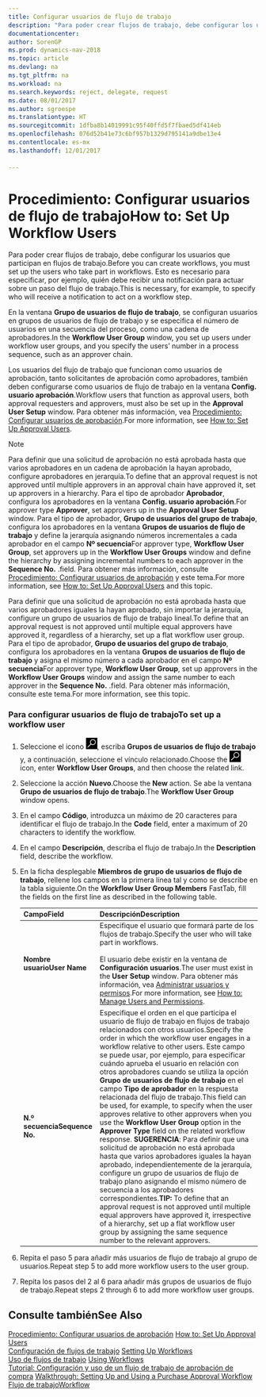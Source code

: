 ```yaml
---
title: Configurar usuarios de flujo de trabajo
description: "Para poder crear flujos de trabajo, debe configurar los usuarios que participan en flujos de trabajo. Esto es necesario para especificar, por ejemplo, quién debe recibir una notificación para actuar sobre un paso del flujo de trabajo."
documentationcenter: 
author: SorenGP
ms.prod: dynamics-nav-2018
ms.topic: article
ms.devlang: na
ms.tgt_pltfrm: na
ms.workload: na
ms.search.keywords: reject, delegate, request
ms.date: 08/01/2017
ms.author: sgroespe
ms.translationtype: HT
ms.sourcegitcommit: 1dfba8b14019991c95f40ffd5f7fbaed5df414eb
ms.openlocfilehash: 076d52b41e73c6bf957b1329d795141a9dbe13e4
ms.contentlocale: es-mx
ms.lasthandoff: 12/01/2017

---
```

# <a name="how-to-set-up-workflow-users"></a><span data-ttu-id="60899-104">Procedimiento: Configurar usuarios de flujo de trabajo</span><span class="sxs-lookup"><span data-stu-id="60899-104">How to: Set Up Workflow Users</span></span>
<span data-ttu-id="60899-105">Para poder crear flujos de trabajo, debe configurar los usuarios que participan en flujos de trabajo.</span><span class="sxs-lookup"><span data-stu-id="60899-105">Before you can create workflows, you must set up the users who take part in workflows.</span></span> <span data-ttu-id="60899-106">Esto es necesario para especificar, por ejemplo, quién debe recibir una notificación para actuar sobre un paso del flujo de trabajo.</span><span class="sxs-lookup"><span data-stu-id="60899-106">This is necessary, for example, to specify who will receive a notification to act on a workflow step.</span></span>  

<span data-ttu-id="60899-107">En la ventana **Grupo de usuarios de flujo de trabajo**, se configuran usuarios en grupos de usuarios de flujo de trabajo y se especifica el número de usuarios en una secuencia del proceso, como una cadena de aprobadores.</span><span class="sxs-lookup"><span data-stu-id="60899-107">In the **Workflow User Group** window, you set up users under workflow user groups, and you specify the users’ number in a process sequence, such as an approver chain.</span></span>  

<span data-ttu-id="60899-108">Los usuarios del flujo de trabajo que funcionan como usuarios de aprobación, tanto solicitantes de aprobación como aprobadores, también deben configurarse como usuarios de flujo de trabajo en la ventana **Config. usuario aprobación**.</span><span class="sxs-lookup"><span data-stu-id="60899-108">Workflow users that function as approval users, both approval requesters and approvers, must also be set up in the **Approval User Setup** window.</span></span> <span data-ttu-id="60899-109">Para obtener más información, vea [Procedimiento: Configurar usuarios de aprobación](across-how-to-set-up-approval-users.md).</span><span class="sxs-lookup"><span data-stu-id="60899-109">For more information, see [How to: Set Up Approval Users](across-how-to-set-up-approval-users.md).</span></span>  

> [!NOTE]  
>  <span data-ttu-id="60899-110">Para definir que una solicitud de aprobación no está aprobada hasta que varios aprobadores en un cadena de aprobación la hayan aprobado, configure aprobadores en jerarquía.</span><span class="sxs-lookup"><span data-stu-id="60899-110">To define that an approval request is not approved until multiple approvers in an approval chain have approved it, set up approvers in a hierarchy.</span></span> <span data-ttu-id="60899-111">Para el tipo de aprobador **Aprobador**, configura los aprobadores en la ventana **Config. usuario aprobación**.</span><span class="sxs-lookup"><span data-stu-id="60899-111">For approver type **Approver**, set approvers up in the **Approval User Setup** window.</span></span> <span data-ttu-id="60899-112">Para el tipo de aprobador, **Grupo de usuarios del grupo de trabajo**, configura los aprobadores en la ventana **Grupos de usuarios de flujo de trabajo** y define la jerarquía asignando números incrementales a cada aprobador en el campo **Nº secuencia**</span><span class="sxs-lookup"><span data-stu-id="60899-112">For approver type, **Workflow User Group**, set approvers up in the **Workflow User Groups** window and define the hierarchy by assigning incremental numbers to each approver in the **Sequence No.**</span></span> <span data-ttu-id="60899-113">.</span><span class="sxs-lookup"><span data-stu-id="60899-113">field.</span></span> <span data-ttu-id="60899-114">Para obtener más información, consulte [Procedimiento: Configurar usuarios de aprobación](across-how-to-set-up-approval-users.md) y este tema.</span><span class="sxs-lookup"><span data-stu-id="60899-114">For more information, see [How to: Set Up Approval Users](across-how-to-set-up-approval-users.md) and this topic.</span></span>  
>   
>  <span data-ttu-id="60899-115">Para definir que una solicitud de aprobación no está aprobada hasta que varios aprobadores iguales la hayan aprobado, sin importar la jerarquía, configure un grupo de usuarios de flujo de trabajo lineal.</span><span class="sxs-lookup"><span data-stu-id="60899-115">To define that an approval request is not approved until multiple equal approvers have approved it, regardless of a hierarchy, set up a flat workflow user group.</span></span> <span data-ttu-id="60899-116">Para el tipo de aprobador, **Grupo de usuarios del grupo de trabajo**, configura los aprobadores en la ventana **Grupos de usuarios de flujo de trabajo** y asigna el mismo número a cada aprobador en el campo **Nº secuencia**</span><span class="sxs-lookup"><span data-stu-id="60899-116">For approver type, **Workflow User Group**, set up approvers in the **Workflow User Groups** window and assign the same number to each approver in the **Sequence No.**</span></span> <span data-ttu-id="60899-117">.</span><span class="sxs-lookup"><span data-stu-id="60899-117">field.</span></span> <span data-ttu-id="60899-118">Para obtener más información, consulte este tema.</span><span class="sxs-lookup"><span data-stu-id="60899-118">For more information, see this topic.</span></span>  

### <a name="to-set-up-a-workflow-user"></a><span data-ttu-id="60899-119">Para configurar usuarios de flujo de trabajo</span><span class="sxs-lookup"><span data-stu-id="60899-119">To set up a workflow user</span></span>  

1. <span data-ttu-id="60899-120">Seleccione el icono ![Buscar página o informe](media/ui-search/search_small.png "icono Buscar página o informe"), escriba **Grupos de usuarios de flujo de trabajo** y, a continuación, seleccione el vínculo relacionado.</span><span class="sxs-lookup"><span data-stu-id="60899-120">Choose the ![Search for Page or Report](media/ui-search/search_small.png "Search for Page or Report icon") icon, enter **Workflow User Groups**, and then choose the related link.</span></span>  
2. <span data-ttu-id="60899-121">Seleccione la acción **Nuevo**.</span><span class="sxs-lookup"><span data-stu-id="60899-121">Choose the **New** action.</span></span> <span data-ttu-id="60899-122">Se abe la ventana **Grupo de usuarios de flujo de trabajo**.</span><span class="sxs-lookup"><span data-stu-id="60899-122">The **Workflow User Group** window opens.</span></span>  
3. <span data-ttu-id="60899-123">En el campo **Código**, introduzca un máximo de 20 caracteres para identificar el flujo de trabajo.</span><span class="sxs-lookup"><span data-stu-id="60899-123">In the **Code** field, enter a maximum of 20 characters to identify the workflow.</span></span>  
4. <span data-ttu-id="60899-124">En el campo **Descripción**, describa el flujo de trabajo.</span><span class="sxs-lookup"><span data-stu-id="60899-124">In the **Description** field, describe the workflow.</span></span>  
5. <span data-ttu-id="60899-125">En la ficha desplegable **Miembros de grupo de usuarios de flujo de trabajo**, rellene los campos en la primera línea tal y como se describe en la tabla siguiente.</span><span class="sxs-lookup"><span data-stu-id="60899-125">On the **Workflow User Group Members** FastTab, fill the fields on the first line as described in the following table.</span></span>  

    |<span data-ttu-id="60899-126">Campo</span><span class="sxs-lookup"><span data-stu-id="60899-126">Field</span></span>|<span data-ttu-id="60899-127">Descripción</span><span class="sxs-lookup"><span data-stu-id="60899-127">Description</span></span>|  
    |---------------------------------|---------------------------------------|  
    |<span data-ttu-id="60899-128">**Nombre usuario**</span><span class="sxs-lookup"><span data-stu-id="60899-128">**User Name**</span></span>|<span data-ttu-id="60899-129">Especifique el usuario que formará parte de los flujos de trabajo.</span><span class="sxs-lookup"><span data-stu-id="60899-129">Specify the user who will take part in workflows.</span></span><br /><br /> <span data-ttu-id="60899-130">El usuario debe existir en la ventana de **Configuración usuarios**.</span><span class="sxs-lookup"><span data-stu-id="60899-130">The user must exist in the **User Setup** window.</span></span> <span data-ttu-id="60899-131">Para obtener más información, vea [Administrar usuarios y permisos](ui-how-users-permissions.md).</span><span class="sxs-lookup"><span data-stu-id="60899-131">For more information, see [How to: Manage Users and Permissions](ui-how-users-permissions.md).</span></span>|  
    |<span data-ttu-id="60899-132">**N.º secuencia**</span><span class="sxs-lookup"><span data-stu-id="60899-132">**Sequence No.**</span></span>|<span data-ttu-id="60899-133">Especifique el orden en el que participa el usuario de flujo de trabajo en flujos de trabajo relacionados con otros usuarios.</span><span class="sxs-lookup"><span data-stu-id="60899-133">Specify the order in which the workflow user engages in a workflow relative to other users.</span></span> <span data-ttu-id="60899-134">Este campo se puede usar, por ejemplo, para especificar cuándo aprueba el usuario en relación con otros aprobadores cuando se utiliza la opción **Grupo de usuarios de flujo de trabajo** en el campo **Tipo de aprobador** en la respuesta relacionada del flujo de trabajo.</span><span class="sxs-lookup"><span data-stu-id="60899-134">This field can be used, for example, to specify when the user approves relative to other approvers when you use the **Workflow User Group** option in the **Approver Type** field on the related workflow response.</span></span> <span data-ttu-id="60899-135">**SUGERENCIA**: Para definir que una solicitud de aprobación no está aprobada hasta que varios aprobadores iguales la hayan aprobado, independientemente de la jerarquía, configure un grupo de usuarios de flujo de trabajo plano asignando el mismo número de secuencia a los aprobadores correspondientes.</span><span class="sxs-lookup"><span data-stu-id="60899-135">**TIP:**  To define that an approval request is not approved until multiple equal approvers have approved it, irrespective of a hierarchy, set up a flat workflow user group by assigning the same sequence number to the relevant approvers.</span></span>|  
6. <span data-ttu-id="60899-136">Repita el paso 5 para añadir más usuarios de flujo de trabajo al grupo de usuarios.</span><span class="sxs-lookup"><span data-stu-id="60899-136">Repeat step 5 to add more workflow users to the user group.</span></span>  
7. <span data-ttu-id="60899-137">Repita los pasos del 2 al 6 para añadir más grupos de usuarios de flujo de trabajo.</span><span class="sxs-lookup"><span data-stu-id="60899-137">Repeat steps 2 through 6 to add more workflow user groups.</span></span>  

## <a name="see-also"></a><span data-ttu-id="60899-138">Consulte también</span><span class="sxs-lookup"><span data-stu-id="60899-138">See Also</span></span>  
<span data-ttu-id="60899-139">[Procedimiento: Configurar usuarios de aprobación](across-how-to-set-up-approval-users.md) </span><span class="sxs-lookup"><span data-stu-id="60899-139">[How to: Set Up Approval Users](across-how-to-set-up-approval-users.md) </span></span>  
<span data-ttu-id="60899-140">[Configuración de flujos de trabajo](across-set-up-workflows.md) </span><span class="sxs-lookup"><span data-stu-id="60899-140">[Setting Up Workflows](across-set-up-workflows.md) </span></span>  
<span data-ttu-id="60899-141">[Uso de flujos de trabajo](across-use-workflows.md) </span><span class="sxs-lookup"><span data-stu-id="60899-141">[Using Workflows](across-use-workflows.md) </span></span>  
<span data-ttu-id="60899-142">[Tutorial: Configuración y uso de un flujo de trabajo de aprobación de compra](walkthrough-setting-up-and-using-a-purchase-approval-workflow.md) </span><span class="sxs-lookup"><span data-stu-id="60899-142">[Walkthrough: Setting Up and Using a Purchase Approval Workflow](walkthrough-setting-up-and-using-a-purchase-approval-workflow.md) </span></span>  
[<span data-ttu-id="60899-143">Flujo de trabajo</span><span class="sxs-lookup"><span data-stu-id="60899-143">Workflow</span></span>](across-workflow.md)   


